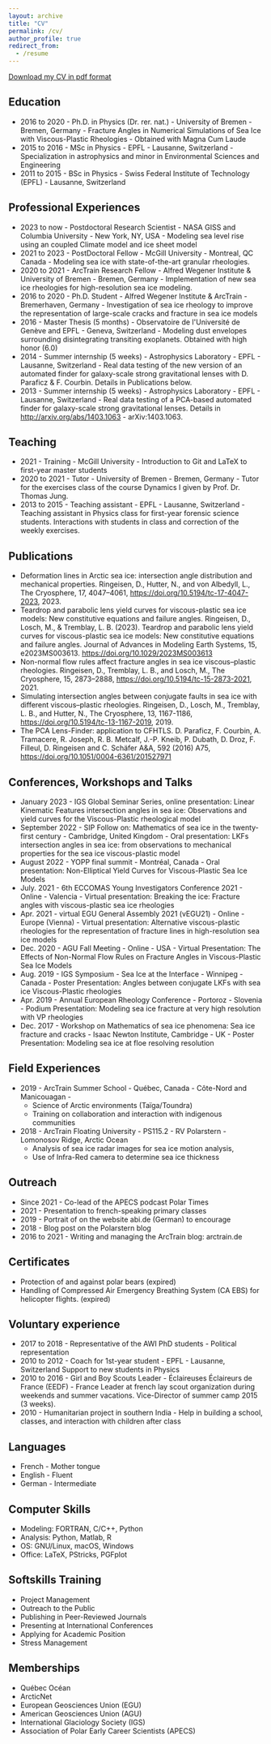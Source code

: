 ```yaml
---
layout: archive
title: "CV"
permalink: /cv/
author_profile: true
redirect_from:
  - /resume
---
```


[Download my CV in pdf format](/files/CV_202402.pdf)

## Education
- 2016 to 2020 - Ph.D. in Physics (Dr. rer. nat.) - University of Bremen - Bremen, Germany - Fracture Angles in Numerical Simulations of Sea Ice with Viscous-Plastic Rheologies - Obtained with Magna Cum Laude 
- 2015 to 2016 - MSc in Physics - EPFL - Lausanne, Switzerland - Specialization in astrophysics  and minor in Environmental Sciences and Engineering
- 2011 to 2015 - BSc in Physics - Swiss Federal Institute of Technology (EPFL) - Lausanne, Switzerland 

## Professional Experiences
- 2023 to now - Postdoctoral Research Scientist - NASA GISS and Columbia University - New York, NY, USA - Modeling sea level rise using an coupled Climate model and ice sheet model
- 2021 to 2023 - PostDoctoral Fellow - McGill University - Montreal, QC Canada - Modeling sea ice with state-of-the-art granular rheologies. 
- 2020 to 2021 - ArcTrain Research Fellow - Alfred Wegener Institute & University of Bremen - Bremen, Germany - Implementation of new sea ice rheologies for high-resolution sea ice modeling. 
- 2016 to 2020 - Ph.D. Student - Alfred Wegener Institute & ArcTrain - Bremerhaven, Germany - Investigation of sea ice rheology to improve the representation of large-scale cracks and fracture in sea ice models
- 2016 - Master Thesis (5 months) - Observatoire de l'Université de Genève and EPFL - Geneva, Switzerland - Modeling dust envelopes surrounding disintegrating transiting exoplanets. Obtained with high honor (6.0) 
- 2014 - Summer internship (5 weeks) - Astrophysics Laboratory - EPFL - Lausanne, Switzerland - Real data testing of the new version of an automated finder for galaxy-scale strong gravitational lenses with  D. Paraficz & F. Courbin. Details in Publications below. 
- 2013 - Summer internship (5 weeks) - Astrophysics Laboratory - EPFL - Lausanne, Switzerland - Real data testing of a PCA-based automated finder for galaxy-scale strong gravitational lenses. Details in http://arxiv.org/abs/1403.1063 - arXiv:1403.1063.

## Teaching
- 2021 - Training - McGill University - Introduction to Git and LaTeX to first-year master students
- 2020 to 2021 - Tutor - University of Bremen - Bremen, Germany - Tutor for the exercises class of the course Dynamics I given by Prof. Dr. Thomas Jung.
- 2013 to 2015 - Teaching assistant - EPFL - Lausanne, Switzerland - Teaching assistant in Physics class for first-year forensic science students. Interactions with students in class and correction of the weekly exercises.

## Publications
- Deformation lines in Arctic sea ice: intersection angle distribution and mechanical properties. Ringeisen, D., Hutter, N., and von Albedyll, L., The Cryosphere, 17, 4047–4061, https://doi.org/10.5194/tc-17-4047-2023, 2023.
- Teardrop and parabolic lens yield curves for viscous-plastic sea ice models: New constitutive equations and failure angles. Ringeisen, D., Losch, M., & Tremblay, L. B. (2023). Teardrop and parabolic lens yield curves for viscous-plastic sea ice models: New constitutive equations and failure angles. Journal of Advances in Modeling Earth Systems, 15, e2023MS003613. https://doi.org/10.1029/2023MS003613 
- Non-normal flow rules affect fracture angles in sea ice viscous–plastic rheologies. Ringeisen, D., Tremblay, L. B., and Losch, M., The Cryosphere, 15, 2873–2888, https://doi.org/10.5194/tc-15-2873-2021, 2021.  
- Simulating intersection angles between conjugate faults in sea ice with different viscous–plastic rheologies. Ringeisen, D., Losch, M., Tremblay, L. B., and Hutter, N., The Cryosphere, 13, 1167-1186, https://doi.org/10.5194/tc-13-1167-2019, 2019.  
- The PCA Lens-Finder: application to CFHTLS. D. Paraficz, F. Courbin, A. Tramacere, R. Joseph, R. B. Metcalf, J.-P. Kneib, P. Dubath, D. Droz, F. Filleul, D. Ringeisen and C. Schäfer A&A, 592 (2016) A75, https://doi.org/10.1051/0004-6361/201527971

## Conferences, Workshops and Talks
- January 2023 - IGS Global Seminar Series, online presentation: Linear Kinematic Features intersection angles in sea ice: Observations and yield curves for the Viscous-Plastic rheological model
- September 2022 - SIP Follow on: Mathematics of sea ice in the twenty-first century - Cambridge, United Kingdom - Oral presentation: LKFs intersection angles in sea ice: from observations to mechanical properties for the sea ice viscous-plastic model
- August 2022 - YOPP final summit - Montréal, Canada - Oral presentation: Non-Elliptical Yield Curves for Viscous-Plastic Sea Ice Models
- July. 2021 - 6th ECCOMAS Young Investigators Conference 2021 - Online - Valencia - Virtual presentation: Breaking the ice: Fracture angles with viscous-plastic sea ice rheologies 
- Apr. 2021 - virtual EGU General Assembly 2021 (vEGU21) - Online - Europe (Vienna) -  Virtual presentation: Alternative viscous-plastic rheologies for the representation of fracture lines in high-resolution sea ice models 
- Dec. 2020 - AGU Fall Meeting - Online - USA - Virtual Presentation: The Effects of Non-Normal Flow Rules on Fracture Angles in Viscous-Plastic Sea Ice Models 
- Aug. 2019 - IGS Symposium - Sea Ice at the Interface - Winnipeg - Canada - Poster Presentation: Angles between conjugate LKFs with sea ice Viscous-Plastic rheologies 
- Apr. 2019 - Annual European Rheology Conference - Portoroz - Slovenia - Podium Presentation: Modeling sea ice fracture at very high resolution with VP rheologies 
- Dec. 2017 - Workshop on Mathematics of sea ice phenomena: Sea ice fracture and cracks - Isaac Newton Institute, Cambridge - UK - Poster Presentation: Modeling sea ice at floe resolving resolution

## Field Experiences

- 2019 - ArcTrain Summer School - Québec, Canada - Côte-Nord and Manicouagan - 
	- Science of Arctic environments (Taïga/Toundra)
	- Training on collaboration and interaction with indigenous communities 
- 2018 - ArcTrain Floating University - PS115.2 - RV Polarstern - Lomonosov Ridge, Arctic Ocean 
	- Analysis of sea ice radar images for sea ice motion analysis,
	- Use of Infra-Red camera to determine sea ice thickness

## Outreach
- Since 2021 - Co-lead of the APECS podcast Polar Times 
- 2021 - Presentation to french-speaking primary classes  
- 2019 - Portrait of on the website abi.de (German) to encourage 
- 2018 - Blog post on the Polarstern blog 
- 2016 to 2021 - Writing and managing the ArcTrain blog: arctrain.de

## Certificates
- Protection of and against polar bears  (expired)
- Handling of Compressed Air Emergency Breathing System (CA EBS) for helicopter flights. (expired)

## Voluntary experience
- 2017 to 2018 - Representative of the AWI PhD students - Political representation 
- 2010 to 2012 - Coach for 1st-year student - EPFL - Lausanne, Switzerland Support to new students in Physics 
- 2010 to 2016 - Girl and Boy Scouts Leader - Éclaireuses Éclaireurs de France (EEDF) - France Leader at french lay scout organization during weekends and summer vacations. Vice-Director of summer camp 2015 (3 weeks).
- 2010 - Humanitarian project in southern India - Help in building a school, classes, and interaction with children after class

## Languages
- French - Mother tongue 
- English - Fluent 
- German - Intermediate

## Computer Skills
- Modeling: FORTRAN, C/C++, Python
- Analysis: Python, Matlab, R
- OS: GNU/Linux, macOS, Windows 
- Office: LaTeX, PStricks, PGFplot

## Softskills Training
- Project Management 
- Outreach to the Public
- Publishing in Peer-Reviewed Journals 
- Presenting at International Conferences
- Applying for Academic Position
- Stress Management

## Memberships
- Québec Océan
- ArcticNet
- European Geosciences Union (EGU) 
- American Geosciences Union (AGU) 
- International Glaciology Society (IGS) 
- Association of Polar Early Career Scientists (APECS)

